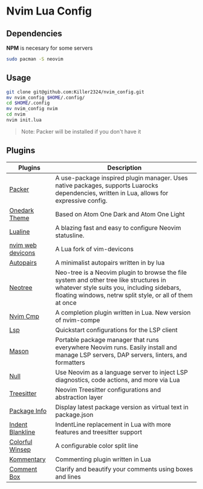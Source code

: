 # Nvim Lua Config
## Dependencies
**NPM** is necesary for some servers
```bash
sudo pacman -S neovim
```
## Usage
```bash
git clone git@github.com:Killer2324/nvim_config.git
mv nvim_config $HOME/.config/
cd $HOME/.config
mv nvim_config nvim
cd nvim
nvim init.lua
```
> Note: Packer will be installed if you don't have it

## Plugins
| Plugins   | Description    |
|--------------- | --------------- |
| [Packer](https://github.com/wbthomason/packer.nvim)   | A use-package inspired plugin manager. Uses native packages, supports Luarocks dependencies, written in Lua, allows for expressive config.   |
| [Onedark Theme](https://github.com/navarasu/onedark.nvim) | Based on Atom One Dark and Atom One Light |
| [Lualine](https://github.com/nvim-lualine/lualine.nvim) | A blazing fast and easy to configure Neovim statusline. |
| [nvim web devicons](https://github.com/kyazdani42/nvim-web-devicons) | A Lua fork of vim-devicons |
| [Autopairs](https://github.com/windwp/nvim-autopairs) | A minimalist autopairs written in by lua |
| [Neotree](https://github.com/nvim-neo-tree/neo-tree.nvim) | Neo-tree is a Neovim plugin to browse the file system and other tree like structures in whatever style suits you, including sidebars, floating windows, netrw split style, or all of them at once |
| [Nvim Cmp](https://github.com/hrsh7th/nvim-cmp) | A completion plugin written in Lua. New version of nvim-compe |
|  [Lsp](https://github.com/neovim/nvim-lspconfig) | Quickstart configurations for the LSP client |
| [Mason](https://github.com/williamboman/mason.nvim) | Portable package manager that runs everywhere Neovim runs. Easily install and manage LSP servers, DAP servers, linters, and formatters |
| [Null](https://github.com/jose-elias-alvarez/null-ls.nvim) | Use Neovim as a language server to inject LSP diagnostics, code actions, and more via Lua |
| [Treesitter](https://github.com/nvim-treesitter/nvim-treesitter) | Neovim Treesitter configurations and abstraction layer |
| [Package Info](https://github.com/vuki656/package-info.nvim) | Display latest package version as virtual text in package.json |
| [Indent Blankline](https://github.com/lukas-reineke/indent-blankline.nvim) | IndentLine replacement in Lua with more features and treesitter support |
| [Colorful Winsep](https://github.com/nvim-zh/colorful-winsep.nvim) | A configurable color split line |
| [Kommentary](https://github.com/b3nj5m1n/kommentary) | Commenting plugin written in Lua |
| [Comment Box](https://github.com/LudoPinelli/comment-box.nvim) | Clarify and beautify your comments using boxes and lines |

